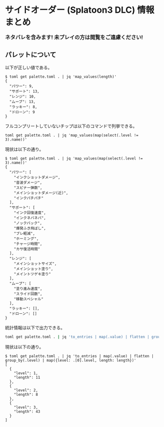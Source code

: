 # サイドオーダー (Splatoon3 DLC) 情報まとめ

<big>**ネタバレを含みます! 未プレイの方は閲覧をご遠慮ください!**</big>

## パレットについて
以下が正しい値である。
```
$ toml get palette.toml . | jq 'map_values(length)'
{
  "パワー": 9,
  "サポート": 13,
  "レンジ": 10,
  "ムーブ": 13,
  "ラッキー": 8,
  "ドローン": 9
}
```

フルコンプリートしていないチップは以下のコマンドで列挙できる。
```
toml get palette.toml . | jq 'map_values(map(select(.level != 3).name))'
```

現状は以下の通り。
```
$ toml get palette.toml . | jq 'map_values(map(select(.level != 3).name))'
{
  "パワー": [
    "インクショットダメージ",
    "音波ダメージ",
    "スピナー弾数",
    "メインショットダメージ(近)",
    "インクパチパチ"
  ],
  "サポート": [
    "インク回復速度",
    "インクネバネバ",
    "ノックバック",
    "爆発ふき飛ばし",
    "ブレ軽減",
    "ホーミング",
    "チャージ時間",
    "カサ復活時間"
  ],
  "レンジ": [
    "メインショットサイズ",
    "メインショット塗り",
    "メイントツゲキ塗り"
  ],
  "ムーブ": [
    "塗り進み速度",
    "スライド回数",
    "移動スペシャル"
  ],
  "ラッキー": [],
  "ドローン": []
}
```

統計情報は以下で出力できる。
```bash
toml get palette.toml . | jq 'to_entries | map(.value) | flatten | group_by(.level) | map({level: .[0].level, length: length})'
```

現状は以下の通り。
```
$ toml get palette.toml . | jq 'to_entries | map(.value) | flatten | group_by(.level) | map({level: .[0].level, length: length})'
[
  {
    "level": 1,
    "length": 11
  },
  {
    "level": 2,
    "length": 8
  },
  {
    "level": 3,
    "length": 43
  }
]
```

